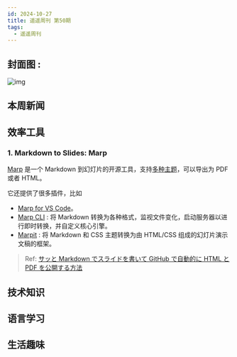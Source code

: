 ```yaml
---
id: 2024-10-27
title: 遥遥周刊 第50期
tags:
  - 遥遥周刊
---
```


## 封面图 :

![img](cover.jpg)

## 本周新闻

## 效率工具

### 1. Markdown to Slides: Marp

[Marp](https://github.com/marp-team/marp) 是一个 Markdown 到幻灯片的开源工具，支持[多种主题](https://github.com/marp-team/awesome-marp#themes)，可以导出为 PDF 或者 HTML。

它还提供了很多插件，比如

- [Marp for VS Code](https://marketplace.visualstudio.com/items?itemName=marp-team.marp-vscode)。
- [Marp CLI](https://github.com/marp-team/marp-cli) : 将 Markdown 转换为各种格式，监视文件变化，启动服务器以进行即时转换，并自定义核心引擎。
- [Marpit](https://github.com/marp-team/marpit) : 将 Markdown 和 CSS 主题转换为由 HTML/CSS 组成的幻灯片演示文稿的框架。

> Ref: [サッと Markdown でスライドを書いて GitHub で自動的に HTML と PDF を公開する方法](https://zenn.dev/koharakazuya/articles/1abe9cb8d8f936)

## 技术知识

## 语言学习

## 生活趣味
